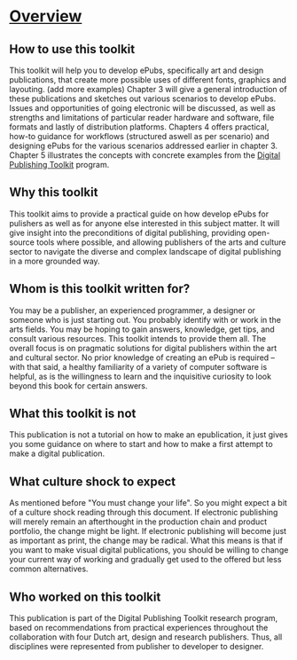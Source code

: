 # [Overview](overview.html) <!--//800 words //Margreet-->

## How to use this toolkit
This toolkit will help you to develop ePubs, specifically art and design publications, that create more possible uses of different fonts, graphics and layouting. (add more examples) Chapter 3 will give a general introduction of these publications and sketches out various scenarios to develop ePubs. Issues and opportunities of going electronic will be discussed, as well as strengths and limitations of particular reader hardware and software, file formats and lastly of distribution platforms. 
Chapters 4 offers practical, how-to guidance for workflows (structured aswell as per scenario) and designing ePubs for the various scenarios addressed earlier in chapter 3. Chapter 5 illustrates the concepts with concrete examples from the <a href="http://digitalpublishingtoolkit.org/">Digital Publishing Toolkit</a> program. 

<!--
Within this publication a division has been made in three levels of publications: production pipline 
*joost*?
* One-to-One; where a book is considered as a separate product where text-authors, illustrators, artists, photographers, and designers generally work together to produce the book as a one-off team. 
* One-to-Many; this book is not a single object, but has various chameleonic appearances. 
* One-to-Database; here the various more-or-less independent components are separately defined as modules that can be multiple used and re-used by everybody that has access to the database. It goes without saying that such modules must be well defined and cushioned in a equally well defined system of metadata. -->


## Why this toolkit
This toolkit aims to provide a practical guide on how develop ePubs for pulishers as well as for anyone else interested in this subject matter. It will give insight into the preconditions of digital publishing, providing open-source tools where possible, and allowing publishers of the arts and culture sector to navigate the diverse and complex landscape of digital publishing in a more grounded way.

## Whom is this toolkit written for?
You may be a publisher, an experienced programmer, a designer or someone who is just starting out. You probably identify with or work in the arts fields. You may be hoping to gain answers, knowledge, get tips, and consult various resources. This toolkit intends to provide them all. The overall focus is on pragmatic solutions for digital publishers within the art and cultural sector. No prior knowledge of creating an ePub is required – with that said, a healthy familiarity of a variety of computer software is helpful, as is the willingness to learn and the inquisitive curiosity to look beyond this book for certain answers. 

## What this toolkit is not
This publication is not a tutorial on how to make an epublication, it just gives you some guidance on where to start and how to make a first attempt to make a digital publication. 

## What culture shock to expect <!--Input required Florian-->
As mentioned before "You must change your life". So you might expect a bit of a culture shock reading through this document. If electronic publishing will merely remain an afterthought in the production chain and product portfolio, the change might be light. If electronic publishing will become just as important as print, the change may be radical. What this means is that if you want to make visual digital publications, you should be willing to change your current way of working and gradually get used to the offered but less common alternatives. 

## Who worked on this toolkit
This publication is part of the Digital Publishing Toolkit research program, based on recommendations from practical experiences throughout the collaboration with  four Dutch art, design and research publishers. Thus, all disciplines were represented from publisher to developer to designer. 








